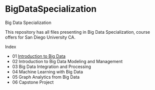 # BigDataSpecialization
Big Data Specialization 

This repository has all files presenting in Big Data Specialization, course offers for San Diego University CA.

Index

- 01 [Introduction to Big Data](/01_Intro_Big_Data/)
- 02 Introduction to Big Data Modeling and Management
- 03 Big Data Integration and Processing
- 04 Machine Learning with Big Data
- 05 Graph Analytics from Big Data
- 06 Capstone Project


